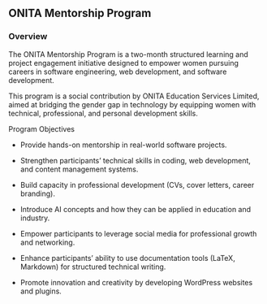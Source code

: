 ## ONITA Mentorship Program
### Overview

The ONITA Mentorship Program is a two-month structured learning and project engagement initiative designed to empower women pursuing careers in software engineering, web development, and software development.

This program is a social contribution by ONITA Education Services Limited, aimed at bridging the gender gap in technology by equipping women with technical, professional, and personal development skills.

Program Objectives

* Provide hands-on mentorship in real-world software projects.

* Strengthen participants’ technical skills in coding, web development, and content management systems.

* Build capacity in professional development (CVs, cover letters, career branding).

* Introduce AI concepts and how they can be applied in education and industry.

* Empower participants to leverage social media for professional growth and networking.

* Enhance participants’ ability to use documentation tools (LaTeX, Markdown) for structured technical writing.

* Promote innovation and creativity by developing WordPress websites and plugins.
